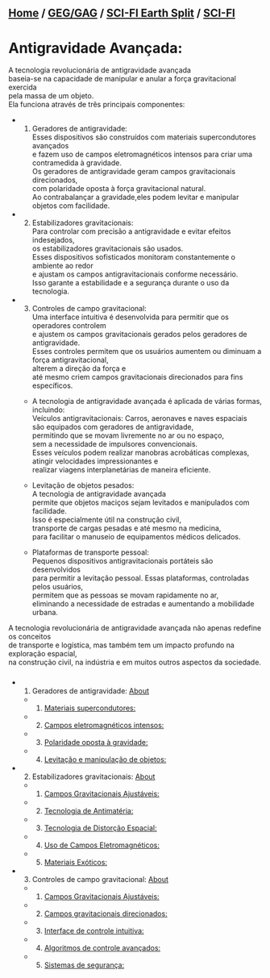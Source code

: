 [Home](/README.md) / [GEG/GAG](../readme.md) / [SCI-FI Earth Split](../../readme.md) / [SCI-FI](../../../readme.md)   
-------------------------------
# Antigravidade Avançada:  
  A tecnologia revolucionária de antigravidade avançada  
   baseia-se na capacidade de manipular e anular a força gravitacional exercida  
    pela massa de um objeto.  
     Ela funciona através de três principais componentes:  
  
  - 1. Geradores de antigravidade:  
        Esses dispositivos são construídos com materiais supercondutores avançados  
         e fazem uso de campos eletromagnéticos intensos para criar uma contramedida à gravidade.  
          Os geradores de antigravidade geram campos gravitacionais direcionados,  
           com polaridade oposta à força gravitacional natural.  
            Ao contrabalançar a gravidade,eles podem levitar e manipular objetos com facilidade.  
 
  - 2. Estabilizadores gravitacionais:  
        Para controlar com precisão a antigravidade e evitar efeitos indesejados,  
         os estabilizadores gravitacionais são usados.  
          Esses dispositivos sofisticados monitoram constantemente o ambiente ao redor  
           e ajustam os campos antigravitacionais conforme necessário.  
            Isso garante a estabilidade e a segurança durante o uso da tecnologia.  

  - 3. Controles de campo gravitacional:  
        Uma interface intuitiva é desenvolvida para permitir que os operadores controlem  
         e ajustem os campos gravitacionais gerados pelos geradores de antigravidade.  
          Esses controles permitem que os usuários aumentem ou diminuam a força antigravitacional,  
           alterem a direção da força e    
            até mesmo criem campos gravitacionais direcionados para fins específicos.  

      - A tecnologia de antigravidade avançada é aplicada de várias formas, incluindo:  
           Veículos antigravitacionais: Carros, aeronaves e naves espaciais   
            são equipados com geradores de antigravidade,   
             permitindo que se movam livremente no ar ou no espaço,  
              sem a necessidade de impulsores convencionais.  
               Esses veículos podem realizar manobras acrobáticas complexas,  
               atingir velocidades impressionantes e  
                realizar viagens interplanetárias de maneira eficiente.    
  
      - Levitação de objetos pesados:  
         A tecnologia de antigravidade avançada  
          permite que objetos maciços sejam levitados e manipulados com facilidade.  
           Isso é especialmente útil na construção civil,  
            transporte de cargas pesadas e até mesmo na medicina,  
             para facilitar o manuseio de equipamentos médicos delicados.  
  
      - Plataformas de transporte pessoal:  
         Pequenos dispositivos antigravitacionais portáteis são desenvolvidos  
          para permitir a levitação pessoal. Essas plataformas, controladas pelos usuários,  
           permitem que as pessoas se movam rapidamente no ar,  
            eliminando a necessidade de estradas e aumentando a mobilidade urbana.  
             
A tecnologia revolucionária de antigravidade avançada não apenas redefine os conceitos   
 de transporte e logística, mas também tem um impacto profundo na exploração espacial,     
  na construção civil, na indústria e em muitos outros aspectos da sociedade.  

###

- 1. Geradores de antigravidade: [About](./AntiGravity-Generator/readme.md)
  - 1. [Materiais supercondutores:](./AntiGravity-Generator/superconductor-materials/readme.md)
  - 2. [Campos eletromagnéticos intensos:](./AntiGravity-Generator/intense-eletromagnetic-zone/readme.md)
  - 3. [Polaridade oposta à gravidade:](./AntiGravity-Generator/counter-polarity/readme.md)
  - 4. [Levitação e manipulação de objetos:](./AntiGravity-Generator/levitation-objects/readme.md)

- 2. Estabilizadores gravitacionais: [About](./AntiGravity-Establisher/readme.md)
  - 1. [Campos Gravitacionais Ajustáveis:](./AntiGravity-Establisher/adjustable-gravity-zones/readme.md)
  - 2. [Tecnologia de Antimatéria:](./AntiGravity-Establisher/antimatter-technology/readme.md)
  - 3. [Tecnologia de Distorção Espacial:](./AntiGravity-Establisher/technology-distortion-spatial/readme.md)
  - 4. [Uso de Campos Eletromagnéticos:](./AntiGravity-Establisher/eletromagnetic-zones-uses/readme.md)
  - 5. [Materiais Exóticos:](./AntiGravity-Establisher/exotic-materials/readme.md)

- 3. Controles de campo gravitacional: [About](./Gravitational-Zones-Control/readme.md)
  - 1. [Campos Gravitacionais Ajustáveis:](./AntiGravity-Establisher/adjustable-gravity-zones/readme.md)
  - 2. [Campos gravitacionais direcionados:](./Gravitational-Zones-Control/directioned-gravitational-zones/readme.md)
  - 3. [Interface de controle intuitiva:](./Gravitational-Zones-Control/intuitive-control-interface/readme.md)
  - 4. [Algoritmos de controle avançados:](./Gravitational-Zones-Control/advanced-algorithm-controls/readme.md)
  - 5. [Sistemas de segurança:](./Gravitational-Zones-Control/security-systems/readme.md)

